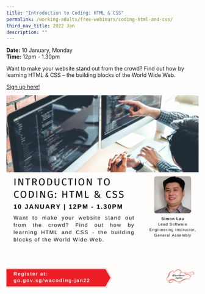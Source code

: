 ```yaml
---
title: "Introduction to Coding: HTML & CSS"
permalink: /working-adults/free-webinars/coding-html-and-css/
third_nav_title: 2022 Jan
description: ""
---
```




**Date:** 10 January, Monday
<br> **Time:** 12pm - 1.30pm

Want to make your website stand out from the crowd? Find out how by learning HTML & CSS – the building blocks of the World Wide Web. 

[Sign up here!](https://zoom.us/webinar/register/8916393827123/WN_TOZ7hNb-Sya34QNPCGRosA)

![SNT Adults 10 Jan](/images/10-jan-wa.png)